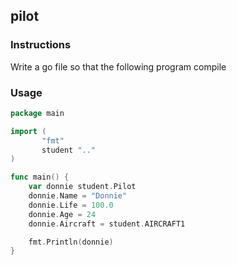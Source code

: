 ## pilot
### Instructions

Write a go file so that the following program compile

### Usage

```go
package main

import (
       "fmt"
       student ".."
)

func main() {
	var donnie student.Pilot
	donnie.Name = "Donnie"
	donnie.Life = 100.0
	donnie.Age = 24
	donnie.Aircraft = student.AIRCRAFT1

	fmt.Println(donnie)
}
```

